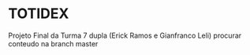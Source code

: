 # TOTIDEX
Projeto Final da Turma 7 dupla (Erick Ramos e Gianfranco Leli)
procurar conteudo na branch master
